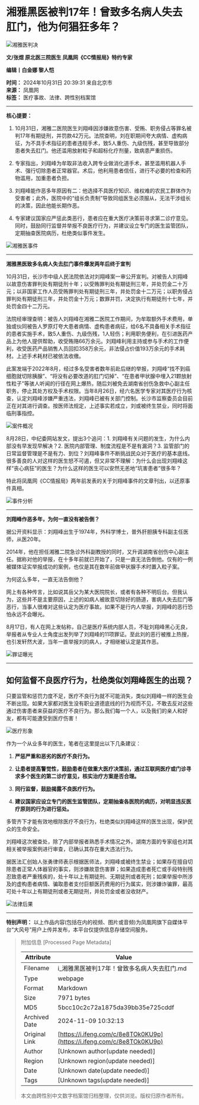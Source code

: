 # 湘雅黑医被判17年！曾致多名病人失去肛门，他为何猖狂多年？

![湘雅医判决](https://x0.ifengimg.com/ucms/2024_44/2288DB5065D1E7C04F4D1FABDB286B9FD3FE46A2_size98_w1080_h181.png)

**文/张煜 原北医三院医生 凤凰网《CC情报局》特约专家**

**编辑丨白金娜 黎人恺**

**时间：** 2024年10月31日 20:39:31 来自北京市  
**来源：** 凤凰网  
**标签：** 医疗事故、法律、跨性别档案馆

---

**核心提要：**

1. 10月31日，湘雅二医院医生刘翔峰因涉嫌故意伤害、受贿、职务侵占等罪名被判17年有期徒刑，并罚款42万元。法院查明，刘在职期间夸大病情、虚构病征，为不具手术指征的患者违规手术，致5人重伤、九级伤残，甚至导致部分患者失去肛门。他还滥用放射粒子和超标化疗剂量，致病患严重损伤。

2. 专家指出，刘翔峰为牟取非法收入跨专业做消化道手术，甚至滥用机器人手术、强行切除患者正常器官。术后，他利用患者信任，进行不必要的检查和药物滥用，加重患者负担。

3. 刘翔峰能作恶多年原因有二：他选择不具医疗知识、维权难的农民工群体作为受害者；此外，医院中的“组长负责制”导致同组医生必须服从，无法干涉组长的决策，因此他能长期作恶。

4. 专家建议国家应严惩此类恶行，患者应在重大医疗决策前寻求第二诊疗意见。同时，鼓励同行监督并举报不良医疗行为，并建议设立专门的医生监管团队，定期抽查医院病历，杜绝类似事件发生。

![湘雅医事件](https://x0.ifengimg.com/ucms/2024_44/9BB2525D5658C8DCBEA908A00A50A4EE178D06E7_size52_w900_h383.jpg)

---

**湘雅黑医致多名病人失去肛门事件爆发两年后终于宣判**

10月31日，长沙市中级人民法院依法对刘翔峰案一审公开宣判。对被告人刘翔峰以故意伤害罪判处有期徒刑十年；以受贿罪判处有期徒刑三年，并处罚金二十万元；以非国家工作人员受贿罪判处有期徒刑三年，并处罚金十二万元；以职务侵占罪判处有期徒刑三年，并处罚金十万元；数罪并罚，决定执行有期徒刑十七年，并处罚金四十二万元。

法院经审理查明：被告人刘翔峰在湘雅二医院工作期间，为牟取额外手术费用，单独或伙同被告人罗原灯夸大患者病情、虚构患者病征，给6名不具备相关手术指征的患者实施手术，致5人重伤、九级伤残，1人轻伤；利用职务便利，在引进医药产品上为他人提供帮助，收受贿赂66万余元。刘翔峰利用主持或参与手术的工作便利，收受医药产品销售人员回扣358万余元，非法侵占价值193万余元的手术耗材。上述手术耗材已被依法收缴。

此案发端于2022年8月，经过多名受害者数年前赴后继的举报，刘翔峰“找不到癌细胞就切除胰腺”、“将没有必要改道的肛门切掉”、“在患者甲状腺中埋入21颗放射性粒子”等骇人听闻的行径在网上爆热，随后刘被免去湖南省创伤急救中心副主任职务，停止其处方权及手术权限。当年8月26日，经六名医学专家对其医疗行为核查，认定刘翔峰涉嫌严重违法，刘翔峰已被有关部门控制。长沙市监察委员会目前正在对其进行调查。按医师法规定，上述事实若成立，刘或被终生禁业，同时将面临刑事指控。

![案件概况](https://x0.ifengimg.com/ucms/2024_44/6A8C2BE7956ED032333DCDE261BD7EC157785CC7_size32_w830_h364.webp)

8月28日，中纪委网站发文，提出3个追问：1. 刘翔峰有关问题的发生，为什么内部没有早发现早解决？2. 医院内部管理、制度流程是不是有漏洞？3. 监管部门的日常监督管理是不是有力、到位？刘翔峰事件不断挑战民众对于医疗的基本底线。很多善良的人对这样的医生怒不可遏，但又非常不理解：为什么会出现刘翔峰这样“丧心病狂”的医生？为什么这样的医生可以安然无恙地“坑害患者”很多年？

特此将凤凰网《CC情报局》两年前发表的关于刘翔峰事件的文章刊出，以还原事件真相。

![事件分析](https://x0.ifengimg.com/ucms/2024_44/AF4C3B3AC71924653206D2EB22A1F8DD539832A8_size3_w1080_h118.webp)

---

**刘翔峰作恶多年，为何一直没有被告倒？**

据公开资料显示：刘翔峰出生于1974年，外科学博士，普外肝胆胰专科副主任医师，从医20年。

2014年，他在担任湘雅二院急诊外科副教授的同时，又升调湖南省创伤中心副主任。据称对他的举报，在十多年前就已开始了，只是一直无法告倒他。仅有的一例被媒体证实举报成功的案例，也仅是其在数年前做甲状腺手术时置入粒子案。

为何这么多年，一直无法告倒他？

网上有各种传言，比如说其岳父为某大医院院长，或者有各种不明后台。但我认为，这些并不是主要原因，上述的如病人被故意切除好的肠道，害病人失去肛门等恶行，当事人很难对这些认定为医疗事故。如果不是行内人举报，刘翔峰的恶行恐怕永远不会曝光。

8月17日，有人在网上发帖称，自己是医疗系统内部人员，不耻刘翔峰黑心无良，举报者从专业人士角度出发列举了刘翔峰的11项罪证。至此刘的恶行被推上热搜，也引发轩然大波，当年一直举报刘的病人，才相继被认定是其作恶。

![罪证曝光](https://x0.ifengimg.com/ucms/2024_44/3E7E55D4A0CD5899A4F3E54FE483D5D8143B8555_size51_w556_h554.webp)

---

## 如何监督不良医疗行为，杜绝类似刘翔峰医生的出现？

只要监管和惩罚力度不足，医疗不良行为就不可能消失，类似刘翔峰一样的医生会不断出现。如果大家都对医生没有职业道德底线的行为视而不见，不敢去反对这些通过伤害患者来获益的医疗不良行为。那么我们每一个人，以及我们的亲人和好友，都有可能遭受到医疗伤害！

![医疗形象](https://x0.ifengimg.com/ucms/2024_44/B69E1B5E8F9D8FB3C5728EBE21908501BE7D59F8_size10_w588_h398.webp)

作为一个从业多年的医生，笔者在这里提出以下几条建议：

1. **严惩严重和恶劣的医疗不良行为。**

2. **让患者提高警觉性，鼓励患者在做重大医疗决策前，通过互联网医疗或门诊寻求多个医生的第二诊疗意见，核实治疗方案是否合理。**

3. **同行监督，鼓励揭露不良医疗行为。**

4. **建议国家应设立专门的医生监管团队，定期抽查各医院的病历，对明显违反医疗原则的行为进行惩处。**

多管齐下才能有效地根除医疗不良行为，杜绝类似刘翔峰这样的医生出现，保护民众的生命安全。

刘翔峰这次被查处，除了内部举报者熟悉手术情况之外，湖南方面的专家组也对其相关被举报案例进行审查，已确认其存在重大违法行为。

据医法汇创始人张勇律师表示根据医师法，刘翔峰或被终生禁业；如果存在擅自切除患者正常人体器官的事实，则涉嫌故意伤害罪；如果造成患者死亡或手段特别残忍致患者严重残疾的，处十年以上有期徒刑、无期徒刑或者死刑；如果举报中所涉及的虚构患者病情、骗取患者支付巨额医药费用的行为属实，则涉嫌诈骗罪，最高可处十年以上有期徒刑或者无期徒刑，并处罚金或者没收财产。

![法律后果](https://x0.ifengimg.com/ucms/2024_44/CFDD97CB9DD5E1CD7D110155BADC909624EE74C4_size22_w779_h345.webp)

---

**特别声明：** 以上作品内容(包括在内的视频、图片或音频)为凤凰网旗下自媒体平台“大风号”用户上传并发布，本平台仅提供信息存储空间服务。

> 附加信息 [Processed Page Metadata]
>
> | Attribute       | Value                                  |
> |-----------------|----------------------------------------|
> | Filename        | i_湘雅黑医被判17年！曾致多名病人失去肛门.md                             |
> | Type            | webpage                                 |
> | Format          | Markdown                               |
> | Size            | 7971 bytes                           |
> | MD5             | 5bcc10c2c72a1875da39bb35e725cddf                                  |
> | Archived Date   | 2024-11-09 10:32:13                             |
> | Original Link   | [https://i.ifeng.com/c/8e8TOk0KU9p](https://i.ifeng.com/c/8e8TOk0KU9p)                         |
> | Author          | [Unknown author(update needed)]                              |
> | Region          | [Unknown region(update needed)]                              |
> | Date            | [Unknown date(update needed)]                                 |
> | Tags            | [Unknown tags(update needed)]                                 |
>
> 本文由跨性别中文数字档案馆归档整理，仅供浏览。版权归原作者所有。
>
